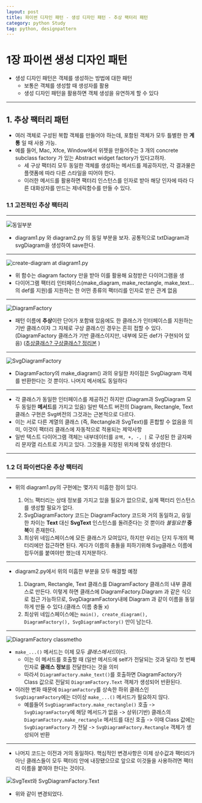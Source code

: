 ```yaml
---
layout: post
title: 파이썬 디자인 패턴 - 생성 디자인 패턴 - 추상 팩터리 패턴
category: python Study
tag: python, designpattern
---
```



# 1장 파이썬 생성 디자인 패턴

* 생성 디자인 패턴은 객체를 생성하는 방법에 대한 패턴
  * 보통은 객체를 생성할 때 생성자를 활용
  * 생성 디자인 패턴을 활용하면 객체 생성을 유연하게 할 수 있다


***

## 1. 추상 팩터리 패턴

* 여러 객체로 구성된 복합 객체를 만들어야 하는데, 포함된 객체가 모두 틀별한 한 **계통** 일 때 사용 가능.
* 예를 들어, Mac, Xfce, Window에서 위젯을 만들어주는 3 개의 concrete subclass factory 가 있는 Abstract widget factory가 있다고하자.
  * 세 구상 팩터리 모두 동일한 객체를 생성하는 메서드를 제공하지만, 각 결과물은 플랫폼에 따라 다른 스타일을 띠어야 한다.
  * 이러한 메서드를 활용하면 팩터리 인스턴스를 인자로 받아 해당 인자에 따라 다른 대화상자를 만드는 제네릭함수를 만들 수 있다.

### 1.1 고전적인 추상 팩터리


***

![동일부분](http://mino-park7.github.io/assets/posts/PythonInPractice/markdown-img-paste-20180804150908111.png)
* diagram1.py 와 diagram2.py 의 동일 부분을 보자. 공통적으로 txtDiagram과 svgDiagram을 생성하여 save한다.

***

![create-diagram at diagram1.py](http://mino-park7.github.io/assets/posts/PythonInPractice/markdown-img-paste-20180804151338458.png)

* 위 함수는 diagram factory 만을 받아 이를 활용해 요청받은 다이어그램을 생
* 다이어그램 팩터리 인터페이스(make_diagram, make_rectangle, make_text...의 def를 지원)를 지원하는 한 어떤 종류의 팩터리를 인자로 받은 관계 없음

***

![DiagramFactory](http://mino-park7.github.io/assets/posts/PythonInPractice/markdown-img-paste-20180804152116807.png)

* 패턴 이름에 **추상**이란 단어가 포함돼 있음에도 한 클래스가 인터페이스를 지원하는 기반 클래스이자 그 자체로 구상 클래스인 경우는 흔히 접할 수 있다. (DiagramFactory 클래스가 기반 클래스이지만, 내부에 모든 def가 구현되어 있음) ([추상클래스? 구상클래스? 정리본](http://e2xist.tistory.com/581) )

***

![SvgDiagramFactory](http://mino-park7.github.io/assets/posts/PythonInPractice/markdown-img-paste-20180804153605407.png)
* DiagramFactory의 make_diagram() 과의 유일한 차이점은 SvgDiagram 객체를 반환한다는 것 뿐이다. 나머지 메서에도 동일하다

***

* 각 클래스가 동일한 인터페이스를 제공하긴 하지만 (Diagram과 SvgDiagram 모두 동일한 **메서드**를 가지고 있음) 일반 텍스트 버전의 Diagram, Rectangle, Text 클래스 구현은 Svg버전의 그것과는 근본적으로 다르다.
* 이는 서로 다른 계열의 클래스 (즉, Rectangle과 SvgText)를 혼합할 수 없음을 의미, 이것이 팩터리 클래스에 자동적으로 적용되는 제약사항
* 일반 텍스트 다이어그램 객체는 내부데이터를 `공백, +, -, |` 로 구성된 한 글자짜리 문자열 리스트로 가지고 있다. 그것들을 지정된 위치에 맞춰 생성한다.

***

### 1.2 더 파이썬다운 추상 팩터리

***

* 위의 diagram1.py의 구현에는 몇가지 미흡한 점이 있다.


  1. 어느 팩터리는 상태 정보를 가지고 있을 필요가 없으므로, 실제 팩터리 인스턴스를 생성할 필요가 없다.
  2. SvgDiagramFactory 코드는 DiagramFactory 코드와 거의 동일하고, 유일한 차이는 **Text** 대신 **SvgText** 인스턴스를 돌려준다는 것 뿐이라 *불필요한* **중복**이 존재한다.
  3. 최상위 네임스페이스에 모든 클래스가 모여있다, 하지만 우리는 단지 두개의 팩터리에만 접근하면 된다. 게다가 이름의 충돌을 피하기위해 Svg클래스 이름에 접두어를 붙여야만 했는데 지저분하다.

***

* diagram2.py에서 위의 미흡한 부분을 모두 해결할 예정

  1. Diagram, Rectangle, Text 클래스를 DiagramFactory 클래스의 내부 클래스로 만든다. 이렇게 하면 클래스에 DiagramFactory.Diagram 과 같은 식으로 접근 가능하므로, SvgDiagramFactory내에 Diagram 과 같이 이름을 동일하게 만들 수 있다.(클래스 이름 충돌 x)
  2. 최상위 네임스페이스에는 `main(), create_diagram(), DiagramFactory(), SvgDiagramFactory()` 만이 남는다.

***

![DiagramFactory classmetho](http://mino-park7.github.io/assets/posts/PythonInPractice/markdown-img-paste-20180804161349402.png)
* `make_...()` 메서드는 이제 모두 *클래스메서드*이다.
  - 이는 이 메서드를 호출할 때 (일반 메서드에 self가 전달되는 것과 달리) 첫 번째 인자로 **클래스 정보**를 전달한다는 것을 의미
  - 따라서 `DiagramFactory.make_text()`를 호출하면 DiagramFactory가 Class 값으로 전달되 `DiagramFactory.Text` 객체가 생성되어 반환된다.
* 이러한 변화 때문에 `DiagramFactory`를 상속한 하위 클래스인 `SvgDiagramFactory`에는 더이상 `make_...()` 메서드가 필요하지 않다.
  - 예를들어 `SvgDiagramFactory.make_rectangle()` 호출 -> `SvgDiagramFactory`에 해당 메서드가 없음 -> 상위(기반) 클래스의 `DiagramFactory.make_rectangle` 메서드를 대신 호출 -> 이때 Class 값에는 `SvgDiagramFactory` 가 전달 -> `SvgDiagramFactory.Rectangle` 객체가 생성되어 반환

***

* 나머지 코드는 이전과 거의 동일하다. 핵심적인 변경사항은 이제 상수값과 팩터리가 아닌 클래스들이 모두 팩터리 안에 내장됐으므로 앞으로 이것들을 사용하려면 팩터리 이름을 붙여야 한다는 것이다.


![SvgText와 SvgDiagramFactory.Text](http://mino-park7.github.io/assets/posts/PythonInPractice/markdown-img-paste-20180804162902512.png)

* 위와 같이 변경되었다.
